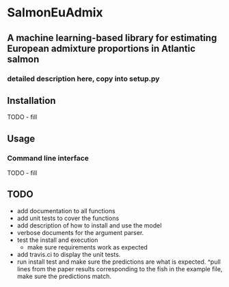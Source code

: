 # SalmonEuAdmix
## A machine learning-based library for estimating European admixture proportions in Atlantic salmon

### detailed description here, copy into setup.py

## Installation
TODO - fill


## Usage 
### Command line interface
TODO - fill


## TODO
- add documentation to all functions
- add unit tests to cover the functions
- add description of how to install and use the model
- verbose documents for the argument parser.
- test the install and execution
    - make sure requirements work as expected
- add travis.ci to display the unit tests.
- run install test and make sure the predictions are what is expected.
    ^pull lines from the paper results corresponding to the fish in the example file, make sure the predictions match.